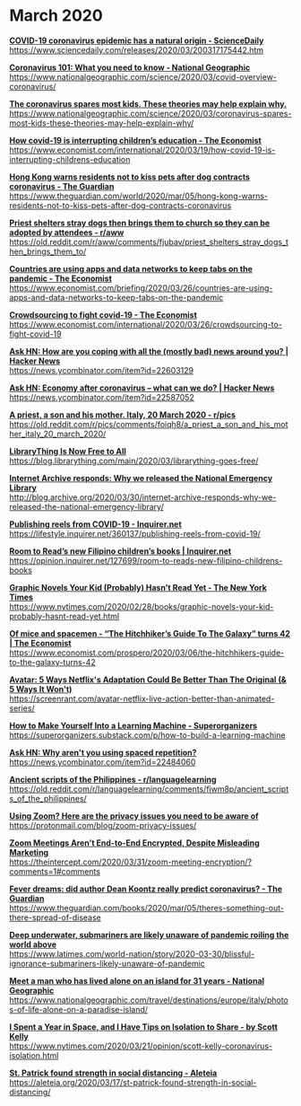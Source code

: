 # March 2020

[**COVID-19 coronavirus epidemic has a natural origin - ScienceDaily**](03/covid-19_coronavirus_epidemic_has_a_natural_origin_--_sciencedaily_2020-03-20_8_04_12_am.html)
<br>
https://www.sciencedaily.com/releases/2020/03/200317175442.htm

[**Coronavirus 101: What you need to know - National Geographic**](03/coronavirus_101__what_you_need_to_know_2020-04-23_9_36_02_am.html)
<br>
https://www.nationalgeographic.com/science/2020/03/covid-overview-coronavirus/

[**The coronavirus spares most kids. These theories may help explain why.**](03/the_coronavirus_spares_most_kids-_these_theories_may_help_explain_why-_2020-04-23_9_49_09_am.html)
<br>
https://www.nationalgeographic.com/science/2020/03/coronavirus-spares-most-kids-these-theories-may-help-explain-why/

[**How covid-19 is interrupting children’s education - The Economist**](03/mid-term_break_-_how_covid-19_is_interrupting_children’s_education___international___the_economist_2020-04-23_1_54_22_am.html)
<br>
https://www.economist.com/international/2020/03/19/how-covid-19-is-interrupting-childrens-education

[**Hong Kong warns residents not to kiss pets after dog contracts coronavirus - The Guardian**](03/hong_kong_warns_residents_not_to_kiss_pets_after_dog_contracts_coronavirus___world_news___the_guardian_2020-03-18_2_16_31_pm.html)
<br>
https://www.theguardian.com/world/2020/mar/05/hong-kong-warns-residents-not-to-kiss-pets-after-dog-contracts-coronavirus

[**Priest shelters stray dogs then brings them to church so they can be adopted by attendees - r/aww**](03/priest_shelters_stray_dogs_then_brings_them_to_church_so_they_can_be_adopted_by_attendees___aww_2020-03-20_9_10_36_am.html)
<br>
https://old.reddit.com/r/aww/comments/fjubav/priest_shelters_stray_dogs_then_brings_them_to/

[**Countries are using apps and data networks to keep tabs on the pandemic - The Economist**](03/creating_the_coronopticon_-_countries_are_using_apps_and_data_networks_to_keep_tabs_on_the_pandemic___briefing___the_economist_2020-04-23_1_51_18_am.html)
<br>
https://www.economist.com/briefing/2020/03/26/countries-are-using-apps-and-data-networks-to-keep-tabs-on-the-pandemic

[**Crowdsourcing to fight covid-19 - The Economist**](03/stop_collaborate_and_listen_-_crowdsourcing_to_fight_covid-19___international___the_economist_2020-04-23_1_56_03_am.html)
<br>
https://www.economist.com/international/2020/03/26/crowdsourcing-to-fight-covid-19

[**Ask HN: How are you coping with all the (mostly bad) news around you? | Hacker News**](03/ask_hn__how_are_you_coping_with_all_the_mostly_bad_news_around_you____hacker_news_2020-03-20_5_03_55_pm.html)
<br>
https://news.ycombinator.com/item?id=22603129

[**Ask HN: Economy after coronavirus – what can we do? | Hacker News**](03/ask_hn__economy_after_coronavirus_–_what_can_we_do____hacker_news_2020-03-20_5_04_41_pm.html)
<br>
https://news.ycombinator.com/item?id=22587052

[**A priest, a son and his mother. Italy, 20 March 2020 - r/pics**](03/a_priest_a_son_and_his_mother-_italy_20_march_2020___pics_2020-04-23_9_30_50_am.html)
<br>
https://old.reddit.com/r/pics/comments/foiqh8/a_priest_a_son_and_his_mother_italy_20_march_2020/

[**LibraryThing Is Now Free to All**](03/librarything_is_now_free_to_all_«_the_librarything_blog_2020-04-23_9_26_16_am.html)
<br>
https://blog.librarything.com/main/2020/03/librarything-goes-free/

[**Internet Archive responds: Why we released the National Emergency Library**](03/internet_archive_responds__why_we_released_the_national_emergency_library___internet_archive_blogs_2020-04-23_2_01_00_am.html)
<br>
http://blog.archive.org/2020/03/30/internet-archive-responds-why-we-released-the-national-emergency-library/

[**Publishing reels from COVID-19 - Inquirer.net**](03/publishing_reels_from_covid-19___inquirer_lifestyle_2020-04-23_2_10_29_am.html)
<br>
https://lifestyle.inquirer.net/360137/publishing-reels-from-covid-19/

[**Room to Read’s new Filipino children’s books | Inquirer.net**](03/room_to_read’s_new_filipino_children’s_books___inquirer_opinion_2020-03-20_9_15_26_am.html)
<br>
https://opinion.inquirer.net/127699/room-to-reads-new-filipino-childrens-books

[**Graphic Novels Your Kid (Probably) Hasn’t Read Yet - The New York Times**](03/graphic_novels_your_kid_probably_hasnt_read_yet_-_the_new_york_times_2020-03-20_5_16_13_pm.html)
<br>
https://www.nytimes.com/2020/02/28/books/graphic-novels-your-kid-probably-hasnt-read-yet.html

[**Of mice and spacemen - “The Hitchhiker’s Guide To The Galaxy” turns 42 | The Economist**](03/of_mice_and_spacemen_-_“the_hitchhiker’s_guide_to_the_galaxy”_turns_42___prospero___the_economist_2020-04-23_2_51_11_am.html)
<br>
https://www.economist.com/prospero/2020/03/06/the-hitchhikers-guide-to-the-galaxy-turns-42

[**Avatar: 5 Ways Netflix's Adaptation Could Be Better Than The Original (& 5 Ways It Won't)**](03/avatar__5_ways_netflixs_adaptation_could_be_better_than_the_original__5_ways_it_wont_2020-04-23_9_17_48_am.html)
<br>
https://screenrant.com/avatar-netflix-live-action-better-than-animated-series/

[**How to Make Yourself Into a Learning Machine - Superorganizers**](03/how_to_make_yourself_into_a_learning_machine_-_superorganizers_2020-03-18_2_18_05_pm.html)
<br>
https://superorganizers.substack.com/p/how-to-build-a-learning-machine

[**Ask HN: Why aren't you using spaced repetition?**](03/ask_hn__why_arent_you_using_spaced_repetition____hacker_news_2020-04-23_2_06_13_am.html)
<br>
https://news.ycombinator.com/item?id=22484060

[**Ancient scripts of the Philippines - r/languagelearning**](03/ancient_scripts_of_the_philippines___languagelearning_2020-03-20_9_06_47_am.html)
<br>
https://old.reddit.com/r/languagelearning/comments/fiwm8p/ancient_scripts_of_the_philippines/

[**Using Zoom? Here are the privacy issues you need to be aware of**](03/zoom_privacy__your_video_conferences_aren’t_as_private_as_you_think_2020-04-23_9_34_04_am.html)
<br>
https://protonmail.com/blog/zoom-privacy-issues/

[**Zoom Meetings Aren’t End-to-End Encrypted, Despite Misleading Marketing**](03/zoom_meetings_do_not_support_end-to-end_encryption_2020-04-23_1_59_35_am.html)
<br>
https://theintercept.com/2020/03/31/zoom-meeting-encryption/?comments=1#comments

[**Fever dreams: did author Dean Koontz really predict coronavirus? - The Guardian**](03/fever_dreams__did_author_dean_koontz_really_predict_coronavirus____books___the_guardian_2020-03-18_2_17_29_pm.html)
<br>
https://www.theguardian.com/books/2020/mar/05/theres-something-out-there-spread-of-disease

[**Deep underwater, submariners are likely unaware of pandemic roiling the world above**](03/deep_submariners_are_likely_unaware_of_coronavirus_-_los_angeles_times_2020-04-23_2_04_15_am.html)
<br>
https://www.latimes.com/world-nation/story/2020-03-30/blissful-ignorance-submariners-likely-unaware-of-pandemic

[**Meet a man who has lived alone on an island for 31 years - National Geographic**](03/meet_the_man_who_has_lived_alone_on_this_island_for_31_years_2020-04-23_9_39_53_am.html)
<br>
https://www.nationalgeographic.com/travel/destinations/europe/italy/photos-of-life-alone-on-a-paradise-island/

[**I Spent a Year in Space, and I Have Tips on Isolation to Share - by Scott Kelly**](03/opinion___i_spent_a_year_in_space_and_i_have_tips_on_isolation_to_share_-_the_new_york_times_2020-04-23_9_23_13_am.html)
<br>
https://www.nytimes.com/2020/03/21/opinion/scott-kelly-coronavirus-isolation.html

[**St. Patrick found strength in social distancing - Aleteia**](03/st_patrick_found_strength_in_social_distancing_2020-04-23_2_16_14_am.html)
<br>
https://aleteia.org/2020/03/17/st-patrick-found-strength-in-social-distancing/
